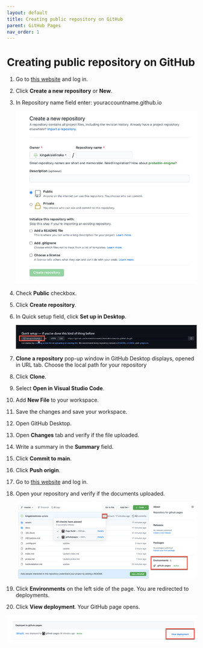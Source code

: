 ```yaml
---
layout: default
title: Creating public repository on GitHub
parent: GitHub Pages
nav_order: 1
---
```

 
# Creating public repository on GitHub 


1. Go to [this website](https://github.com//) and log in.
2. Click **Create a new repository** or **New**.
3. In Repository name field enter: youraccountname.github.io

   ![createnew](/assets/images/createnew.png)

4. Check **Public** checkbox.
5. Click **Create repository**.
6. In Quick setup field, click **Set up in Desktop**.  

   ![createnew](/assets/images/setupin.png)

7. **Clone a repository** pop-up window in GitHub Desktop displays, opened in URL tab. Choose the local path for your repository
8. Click **Clone**.
9.  Select **Open in Visual Studio Code**.
10. Add **New File** to your workspace.
11. Save the changes and save your workspace.
12. Open GitHub Desktop.
13. Open **Changes** tab and verify if the file uploaded.
14. Write a summary in the **Summary** field.
15. Click **Commit to main**.
16. Click **Push origin**.
17. Go to [this website](https://github.com//) and log in.
18. Open your repository and verify if the documents uploaded.  

    ![environments](/assets/images/environments.png)

19. Click **Environments** on the left side of the page. You are redirected to deployments.
20. Click **View deployment**. Your GitHub page opens.

![deployment](/assets/images/deployment.png)